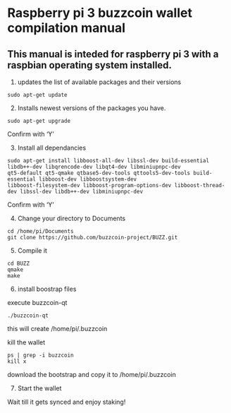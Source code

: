 # Raspberry pi	3	buzzcoin wallet compilation manual	
## This manual is inteded for raspberry pi 3 with a raspbian operating system installed.
1. updates the list of available packages and their versions
```
sudo apt-get update
```
2. Installs newest versions of the packages you have.
```
sudo apt-get upgrade
```
Confirm with ‘Y’

3. Install all dependancies	
```
sudo apt-get install libboost-all-dev libssl-dev build-essential libdb++-dev libqrencode-dev libqt4-dev libminiupnpc-dev 
qt5-default qt5-qmake qtbase5-dev-tools qttools5-dev-tools build-essential libboost-dev libboostsystem-dev 
libboost-filesystem-dev libboost-program-options-dev libboost-thread-dev libssl-dev libdb++-dev libminiupnpc-dev
```
Confirm with ‘Y’

4. Change your directory to Documents
```
cd /home/pi/Documents
git clone https://github.com/buzzcoin-project/BUZZ.git
```
5. Compile it
```
cd BUZZ
qmake
make
```
6. install boostrap files

execute	buzzcoin-qt
```
./buzzcoin-qt
```
this will create /home/pi/.buzzcoin

kill the wallet
```
ps | grep -i buzzcoin
kill x
```
download the bootstrap and copy it to /home/pi/.buzzcoin

7. Start the	wallet

Wait till it gets synced and enjoy staking!
